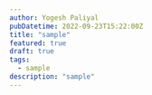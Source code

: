 ```yaml
---
author: Yogesh Paliyal
pubDatetime: 2022-09-23T15:22:00Z
title: "sample"
featured: true
draft: true
tags:
  - sample
description: "sample"
---
```


